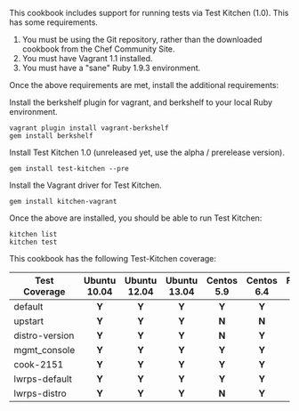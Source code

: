 This cookbook includes support for running tests via Test Kitchen (1.0). This has some requirements.

1. You must be using the Git repository, rather than the downloaded cookbook from the Chef Community Site.
2. You must have Vagrant 1.1 installed.
3. You must have a "sane" Ruby 1.9.3 environment.

Once the above requirements are met, install the additional requirements:

Install the berkshelf plugin for vagrant, and berkshelf to your local Ruby environment.

    vagrant plugin install vagrant-berkshelf
    gem install berkshelf

Install Test Kitchen 1.0 (unreleased yet, use the alpha / prerelease version).

    gem install test-kitchen --pre

Install the Vagrant driver for Test Kitchen.

    gem install kitchen-vagrant

Once the above are installed, you should be able to run Test Kitchen:

    kitchen list
    kitchen test


This cookbook has the following Test-Kitchen coverage:

| Test Coverage  | Ubuntu 10.04  | Ubuntu 12.04 | Ubuntu 13.04 | Centos 5.9 | Centos 6.4 | Fedora 18 | Debian 7.1 | SmartOS 13.1 | OmniOS r151002 |
| -------------- |:-------------:|:------------:|:------------:|:----------:|:----------:|:---------:|:----------:|:------------:|:--------------:|
| default        | **Y**         | **Y**        | **Y**        | **Y**      | **Y**      | **Y**     | **N**      | **N**        | **N**          |
| upstart        | **Y**         | **Y**        | **Y**        | **N**      | **N**      | **N**     | **N**      | **N**        | **N**          |
| distro-version | **Y**         | **Y**        | **Y**        | **N**      | **Y**      | **N**     | **N**      | **N**        | **N**          |
| mgmt_console   | **Y**         | **Y**        | **Y**        | **Y**      | **Y**      | **Y**     | **N**      | **N**        | **N**          |
| cook-2151      | **Y**         | **Y**        | **Y**        | **Y**      | **Y**      | **Y**     | **N**      | **N**        | **N**          |
| lwrps-default  | **Y**         | **Y**        | **Y**        | **Y**      | **Y**      | **Y**     | **N**      | **N**        | **N**          |
| lwrps-distro   | **Y**         | **Y**        | **Y**        | **N**      | **Y**      | **N**     | **N**      | **N**        | **N**          |
